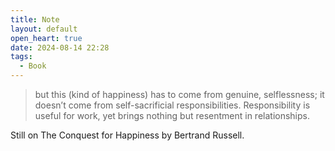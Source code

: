 ```yaml
---
title: Note
layout: default
open_heart: true
date: 2024-08-14 22:28
tags:
  - Book
---
```


> but this (kind of happiness) has to come from genuine, selflessness; it doesn’t come from self-sacrificial responsibilities. Responsibility is useful for work, yet brings nothing but resentment in relationships.

Still on The Conquest for Happiness by Bertrand Russell.

